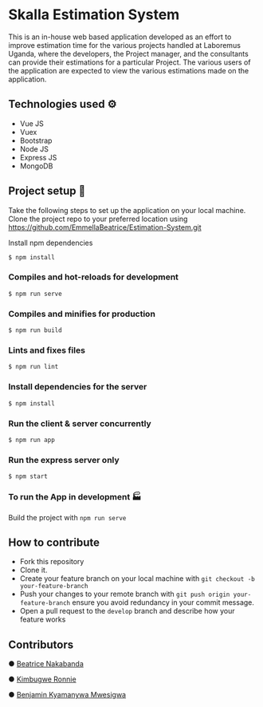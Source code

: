 # Skalla Estimation System

This is an in-house web based application developed as an effort to improve estimation time for the various projects handled at Laboremus Uganda, where the developers, the Project manager, and the consultants can provide their estimations for a particular Project. The various users of the application are expected to view the various estimations made on the application. 

## Technologies used :gear:
- Vue JS
- Vuex
- Bootstrap
- Node JS
- Express JS
- MongoDB

## Project setup :wrench:
Take the
following steps to set up the application on your local machine.
Clone the project repo to your preferred location using https://github.com/EmmellaBeatrice/Estimation-System.git

Install npm dependencies

```$ npm install```

### Compiles and hot-reloads for development
```$ npm run serve```

### Compiles and minifies for production
```$ npm run build```

### Lints and fixes files
```$ npm run lint```

### Install dependencies for the server
```$ npm install```

### Run the client & server concurrently 
```$ npm run app```

### Run the express server only
```$ npm start```

### To run the App in development :factory:
Build the project with ```npm run serve```

## How to contribute

* Fork this repository
* Clone it.
* Create your feature branch on your local machine with `git checkout
-b your-feature-branch`
* Push your changes to your remote branch with `git push origin your-
feature-branch` ensure you avoid redundancy in your commit message.
* Open a pull request to the `develop` branch and describe how your
feature works

## Contributors

●  [Beatrice Nakabanda](https://github.com/EmmellaBeatrice) 

●  [Kimbugwe Ronnie](https://github.com/kimbugweronnie)

●  [Benjamin Kyamanywa Mwesigwa](https://github.com/BenjaminKyamanywa)



